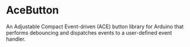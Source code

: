 # AceButton
An Adjustable Compact Event-driven (ACE) button library for Arduino that performs debouncing and dispatches events to a user-defined event handler.
